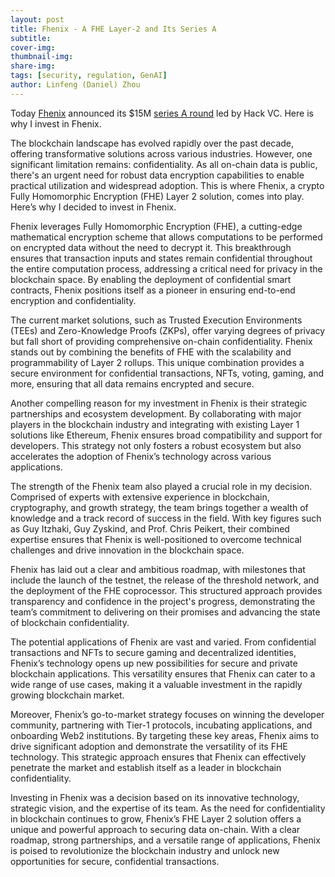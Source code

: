 ```yaml
---
layout: post
title: Fhenix - A FHE Layer-2 and Its Series A
subtitle:
cover-img: 
thumbnail-img: 
share-img: 
tags: [security, regulation, GenAI]
author: Linfeng (Daniel) Zhou
---
```


Today [Fhenix](https://www.fhenix.io/) announced its $15M [series A round](https://x.com/FhenixIO/status/1798028604212957326) led by Hack VC. Here is why I invest in Fhenix.  

The blockchain landscape has evolved rapidly over the past decade, offering transformative solutions across various industries. However, one significant limitation remains: confidentiality. As all on-chain data is public, there's an urgent need for robust data encryption capabilities to enable practical utilization and widespread adoption. This is where Fhenix, a crypto Fully Homomorphic Encryption (FHE) Layer 2 solution, comes into play. Here’s why I decided to invest in Fhenix.

Fhenix leverages Fully Homomorphic Encryption (FHE), a cutting-edge mathematical encryption scheme that allows computations to be performed on encrypted data without the need to decrypt it. This breakthrough ensures that transaction inputs and states remain confidential throughout the entire computation process, addressing a critical need for privacy in the blockchain space. By enabling the deployment of confidential smart contracts, Fhenix positions itself as a pioneer in ensuring end-to-end encryption and confidentiality.

The current market solutions, such as Trusted Execution Environments (TEEs) and Zero-Knowledge Proofs (ZKPs), offer varying degrees of privacy but fall short of providing comprehensive on-chain confidentiality. Fhenix stands out by combining the benefits of FHE with the scalability and programmability of Layer 2 rollups. This unique combination provides a secure environment for confidential transactions, NFTs, voting, gaming, and more, ensuring that all data remains encrypted and secure.

Another compelling reason for my investment in Fhenix is their strategic partnerships and ecosystem development. By collaborating with major players in the blockchain industry and integrating with existing Layer 1 solutions like Ethereum, Fhenix ensures broad compatibility and support for developers. This strategy not only fosters a robust ecosystem but also accelerates the adoption of Fhenix’s technology across various applications.

The strength of the Fhenix team also played a crucial role in my decision. Comprised of experts with extensive experience in blockchain, cryptography, and growth strategy, the team brings together a wealth of knowledge and a track record of success in the field. With key figures such as Guy Itzhaki, Guy Zyskind, and Prof. Chris Peikert, their combined expertise ensures that Fhenix is well-positioned to overcome technical challenges and drive innovation in the blockchain space.

Fhenix has laid out a clear and ambitious roadmap, with milestones that include the launch of the testnet, the release of the threshold network, and the deployment of the FHE coprocessor. This structured approach provides transparency and confidence in the project's progress, demonstrating the team’s commitment to delivering on their promises and advancing the state of blockchain confidentiality.

The potential applications of Fhenix are vast and varied. From confidential transactions and NFTs to secure gaming and decentralized identities, Fhenix’s technology opens up new possibilities for secure and private blockchain applications. This versatility ensures that Fhenix can cater to a wide range of use cases, making it a valuable investment in the rapidly growing blockchain market.

Moreover, Fhenix’s go-to-market strategy focuses on winning the developer community, partnering with Tier-1 protocols, incubating applications, and onboarding Web2 institutions. By targeting these key areas, Fhenix aims to drive significant adoption and demonstrate the versatility of its FHE technology. This strategic approach ensures that Fhenix can effectively penetrate the market and establish itself as a leader in blockchain confidentiality.

Investing in Fhenix was a decision based on its innovative technology, strategic vision, and the expertise of its team. As the need for confidentiality in blockchain continues to grow, Fhenix’s FHE Layer 2 solution offers a unique and powerful approach to securing data on-chain. With a clear roadmap, strong partnerships, and a versatile range of applications, Fhenix is poised to revolutionize the blockchain industry and unlock new opportunities for secure, confidential transactions.